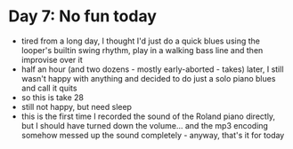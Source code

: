 # Day 7: No fun today

- tired from a long day, I thought I'd just do a quick blues using the looper's builtin swing rhythm, play in a walking bass line and then improvise over it
- half an hour (and two dozens - mostly early-aborted - takes) later, I still wasn't happy with anything and decided to do just a solo piano blues and call it quits
- so this is take 28
- still not happy, but need sleep
- this is the first time I recorded the sound of the Roland piano directly, but I should have turned down the volume... and the mp3 encoding somehow messed up the sound completely - anyway, that's it for today
